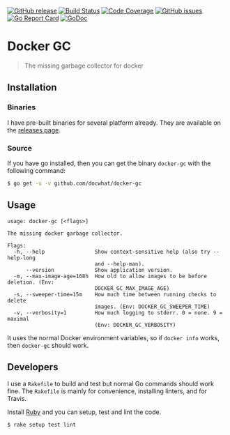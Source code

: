 [![GitHub
release](https://img.shields.io/github/release/docwhat/docker-gc.svg)](https://github.com/docwhat/docker-gc/releases)
[![Build
Status](https://travis-ci.org/docwhat/docker-gc.svg?branch=master)](https://travis-ci.org/docwhat/docker-gc)
[![Code
Coverage](https://codecov.io/gh/docwhat/docker-gc/branch/master/graph/badge.svg)](https://codecov.io/gh/docwhat/docker-gc)
[![GitHub
issues](https://img.shields.io/github/issues/docwhat/docker-gc.svg)](https://github.com/docwhat/docker-gc/issues)
[![Go Report
Card](https://goreportcard.com/badge/github.com/docwhat/docker-gc)](https://goreportcard.com/report/github.com/docwhat/docker-gc)
[![GoDoc](https://godoc.org/github.com/docwhat/docker-gc?status.svg)](https://godoc.org/github.com/docwhat/docker-gc)

# Docker GC

> The missing garbage collector for docker

## Installation

### Binaries

I have pre-built binaries for several platform already.  They are available on
the [releases page](https://github.com/docwhat/docker-gc/releases).

### Source

If you have go installed, then you can get the binary `docker-gc`
with the following command:

``` .sh
$ go get -u -v github.com/docwhat/docker-gc
```

Usage
-----

~~~
usage: docker-gc [<flags>]

The missing docker garbage collector.

Flags:
  -h, --help                Show context-sensitive help (also try --help-long
                            and --help-man).
      --version             Show application version.
  -m, --max-image-age=168h  How old to allow images to be before deletion. (Env:
                            DOCKER_GC_MAX_IMAGE_AGE)
  -s, --sweeper-time=15m    How much time between running checks to delete
                            images. (Env: DOCKER_GC_SWEEPER_TIME)
  -v, --verbosity=1         How much logging to stderr. 0 = none. 9 = maximal
                            (Env: DOCKER_GC_VERBOSITY)
~~~

It uses the normal Docker environment variables, so if `docker info` works,
then `docker-gc` should work.

Developers
----------

I use a `Rakefile` to build and test but normal Go commands should work fine.
The `Rakefile` is mainly for convenience, installing linters, and for Travis.

Install [Ruby](https://www.ruby-lang.org/) and you can setup, test and lint the
code.

~~~
$ rake setup test lint
~~~
